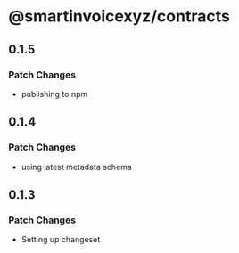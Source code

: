 # @smartinvoicexyz/contracts

## 0.1.5

### Patch Changes

- publishing to npm

## 0.1.4

### Patch Changes

- using latest metadata schema

## 0.1.3

### Patch Changes

- Setting up changeset
